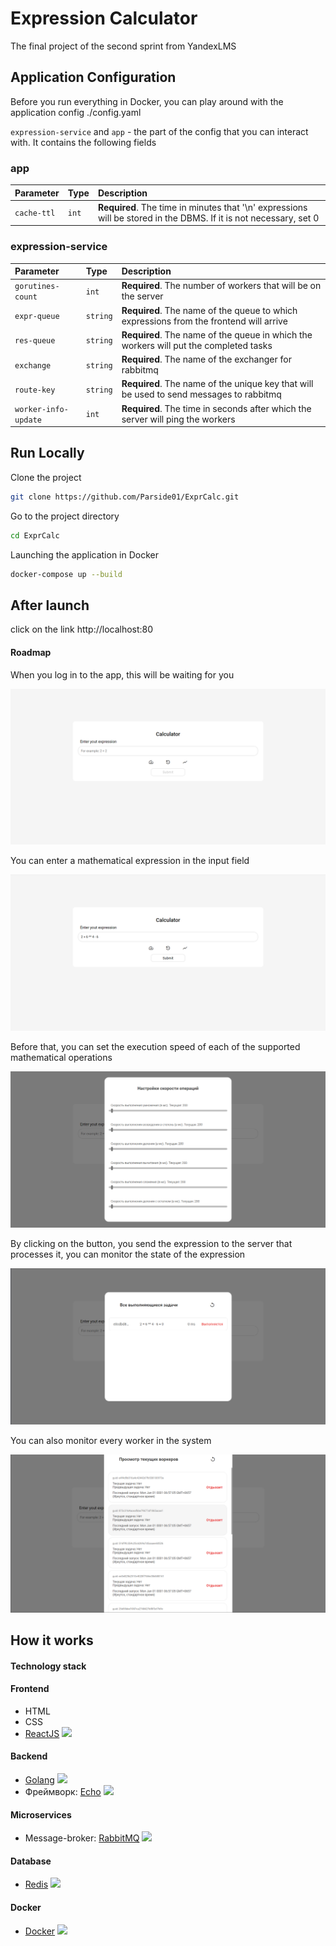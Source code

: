 # Expression Calculator

The final project of the second sprint from YandexLMS




## Application Configuration

Before you run everything in Docker, you can play around with the application config ./config.yaml

`expression-service` and `app` - the part of the config that you can interact with. It contains the following fields

### app
| Parameter | Type     | Description                |
| :-------- | :------- | :------------------------- |
| `cache-ttl` | `int` | **Required**. The time in minutes that '\n' expressions will be stored in the DBMS. If it is not necessary, set 0 |


### expression-service
| Parameter        | Type     | Description                |
| :-------------   | :------- | :------------------------- |
| `gorutines-count`| `int`    | **Required**. The number of workers that will be on the server|
| `expr-queue`     | `string` | **Required**. The name of the queue to which expressions from the frontend will arrive |
| `res-queue`      | `string` | **Required**. The name of the queue in which the workers will put the completed tasks| 
| `exchange`       | `string` | **Required**. The name of the exchanger for rabbitmq|
| `route-key`      | `string` | **Required**. The name of the unique key that will be used to send messages to rabbitmq|
|`worker-info-update`| `int` |  **Required**. The time in seconds after which the server will ping the workers|

## Run Locally

Clone the project

```bash
git clone https://github.com/Parside01/ExprCalc.git
```

Go to the project directory

```bash
cd ExprCalc
```

Launching the application in Docker

```bash
docker-compose up --build
```


## After launch

click on the link http://localhost:80

#### Roadmap

When you log in to the app, this will be waiting for you

![App Screenshot](./screenshots/home-screen.png)

You can enter a mathematical expression in the input field

![App Screenshot](./screenshots/example.png)

Before that, you can set the execution speed of each of the supported mathematical operations

![App Screenshot](./screenshots/options.png)

By clicking on the button, you send the expression to the server that processes it, you can monitor the state of the expression

![App Screenshot](./screenshots/tasks.png)

You can also monitor every worker in the system

![App Screenshot](./screenshots/worker-monitoring.png)



## How it works

#### Technology stack


#### Frontend
- HTML
- CSS
- [ReactJS](https://reactjs.org/) <img src="https://upload.wikimedia.org/wikipedia/commons/a/a7/React-icon.svg" width="40">

#### Backend
- [Golang](https://golang.org/) <img src="https://blog.golang.org/go-brand/Go-Logo/SVG/Go-Logo_Aqua.svg" width="40">
- Фреймворк: [Echo](https://github.com/labstack/echo) <img src="https://avatars.githubusercontent.com/u/18666616?s=200&v=4" width="40">

#### Microservices
- Message-broker: [RabbitMQ](https://www.rabbitmq.com/) <img src="https://storage.yandexcloud.net/media.ref-model.ru/Rabbit_MQ_logo_67175cb0a9.png" width="40">

#### Database
- [Redis](https://redis.io/) <img src="https://w7.pngwing.com/pngs/945/919/png-transparent-redis-plain-wordmark-logo-icon.png" width="40">

#### Docker
- [Docker](https://www.docker.com/) <img src="https://www.docker.com/sites/default/files/d8/2019-07/vertical-logo-monochromatic.png" width="40">





